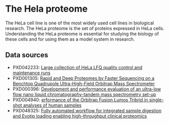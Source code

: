 # The Hela proteome

The HeLa cell line is one of the most widely used cell lines in biological research. The HeLa proteome is the set of proteins expressed in HeLa cells. Understanding the HeLa proteome is essential for studying the biology of these cells and for using them as a model system in research.

## Data sources

- PXD042233: [Large collection of HeLa LFQ quality control and maintenance runs](https://www.ebi.ac.uk/pride/archive/projects/PXD042233)
- PXD001305: [
Rapid and Deep Proteomes by Faster Sequencing on a Benchtop Quadrupole Ultra-High-Field Orbitrap Mass Spectrometer](https://www.ebi.ac.uk/pride/archive/projects/PXD001305)
- PXD000396: [Development and performance evaluation of an ultra-low flow nano liquid chromatography-tandem mass spectrometry set-up](https://www.ebi.ac.uk/pride/archive/projects/PXD000396)
- PXD004940: [erformance of the Orbitrap Fusion Lumos Tribrid in single-shot analyses of human samples](https://www.ebi.ac.uk/pride/archive/projects/PXD004940)
- PXD048325: [Fully automated workflow for integrated sample digestion and Evotip loading enabling high-throughput clinical proteomics](https://www.ebi.ac.uk/pride/archive/projects/PXD048325)
